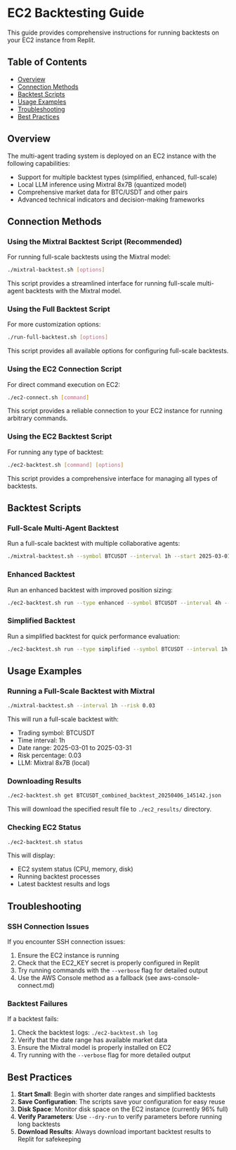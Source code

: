 # EC2 Backtesting Guide

This guide provides comprehensive instructions for running backtests on your EC2 instance from Replit.

## Table of Contents
- [Overview](#overview)
- [Connection Methods](#connection-methods)
- [Backtest Scripts](#backtest-scripts)
- [Usage Examples](#usage-examples)
- [Troubleshooting](#troubleshooting)
- [Best Practices](#best-practices)

## Overview

The multi-agent trading system is deployed on an EC2 instance with the following capabilities:
- Support for multiple backtest types (simplified, enhanced, full-scale)
- Local LLM inference using Mixtral 8x7B (quantized model)
- Comprehensive market data for BTC/USDT and other pairs
- Advanced technical indicators and decision-making frameworks

## Connection Methods

### Using the Mixtral Backtest Script (Recommended)

For running full-scale backtests using the Mixtral model:

```bash
./mixtral-backtest.sh [options]
```

This script provides a streamlined interface for running full-scale multi-agent backtests with the Mixtral model.

### Using the Full Backtest Script

For more customization options:

```bash
./run-full-backtest.sh [options]
```

This script provides all available options for configuring full-scale backtests.

### Using the EC2 Connection Script

For direct command execution on EC2:

```bash
./ec2-connect.sh [command]
```

This script provides a reliable connection to your EC2 instance for running arbitrary commands.

### Using the EC2 Backtest Script

For running any type of backtest:

```bash
./ec2-backtest.sh [command] [options]
```

This script provides a comprehensive interface for managing all types of backtests.

## Backtest Scripts

### Full-Scale Multi-Agent Backtest

Run a full-scale backtest with multiple collaborative agents:

```bash
./mixtral-backtest.sh --symbol BTCUSDT --interval 1h --start 2025-03-01 --end 2025-03-31
```

### Enhanced Backtest

Run an enhanced backtest with improved position sizing:

```bash
./ec2-backtest.sh run --type enhanced --symbol BTCUSDT --interval 4h --start 2025-02-01 --end 2025-03-01
```

### Simplified Backtest

Run a simplified backtest for quick performance evaluation:

```bash
./ec2-backtest.sh run --type simplified --symbol BTCUSDT --interval 1h --position 100
```

## Usage Examples

### Running a Full-Scale Backtest with Mixtral

```bash
./mixtral-backtest.sh --interval 1h --risk 0.03
```

This will run a full-scale backtest with:
- Trading symbol: BTCUSDT
- Time interval: 1h
- Date range: 2025-03-01 to 2025-03-31
- Risk percentage: 0.03
- LLM: Mixtral 8x7B (local)

### Downloading Results

```bash
./ec2-backtest.sh get BTCUSDT_combined_backtest_20250406_145142.json
```

This will download the specified result file to `./ec2_results/` directory.

### Checking EC2 Status

```bash
./ec2-backtest.sh status
```

This will display:
- EC2 system status (CPU, memory, disk)
- Running backtest processes
- Latest backtest results and logs

## Troubleshooting

### SSH Connection Issues

If you encounter SSH connection issues:

1. Ensure the EC2 instance is running
2. Check that the EC2_KEY secret is properly configured in Replit
3. Try running commands with the `--verbose` flag for detailed output
4. Use the AWS Console method as a fallback (see aws-console-connect.md)

### Backtest Failures

If a backtest fails:

1. Check the backtest logs: `./ec2-backtest.sh log`
2. Verify that the date range has available market data
3. Ensure the Mixtral model is properly installed on EC2
4. Try running with the `--verbose` flag for more detailed output

## Best Practices

1. **Start Small**: Begin with shorter date ranges and simplified backtests
2. **Save Configuration**: The scripts save your configuration for easy reuse
3. **Disk Space**: Monitor disk space on the EC2 instance (currently 96% full)
4. **Verify Parameters**: Use `--dry-run` to verify parameters before running long backtests
5. **Download Results**: Always download important backtest results to Replit for safekeeping